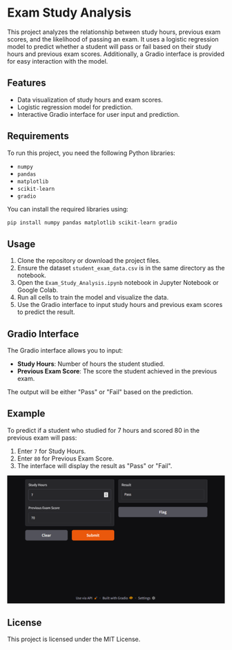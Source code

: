 # Exam Study Analysis

This project analyzes the relationship between study hours, previous exam scores, and the likelihood of passing an exam. It uses a logistic regression model to predict whether a student will pass or fail based on their study hours and previous exam scores. Additionally, a Gradio interface is provided for easy interaction with the model.

## Features
- Data visualization of study hours and exam scores.
- Logistic regression model for prediction.
- Interactive Gradio interface for user input and prediction.

## Requirements
To run this project, you need the following Python libraries:
- `numpy`
- `pandas`
- `matplotlib`
- `scikit-learn`
- `gradio`

You can install the required libraries using:
```bash
pip install numpy pandas matplotlib scikit-learn gradio
```

## Usage
1. Clone the repository or download the project files.
2. Ensure the dataset `student_exam_data.csv` is in the same directory as the notebook.
3. Open the `Exam_Study_Analysis.ipynb` notebook in Jupyter Notebook or Google Colab.
4. Run all cells to train the model and visualize the data.
5. Use the Gradio interface to input study hours and previous exam scores to predict the result.

## Gradio Interface
The Gradio interface allows you to input:
- **Study Hours**: Number of hours the student studied.
- **Previous Exam Score**: The score the student achieved in the previous exam.

The output will be either "Pass" or "Fail" based on the prediction.

## Example
To predict if a student who studied for 7 hours and scored 80 in the previous exam will pass:
1. Enter `7` for Study Hours.
2. Enter `80` for Previous Exam Score.
3. The interface will display the result as "Pass" or "Fail".

![Project Overview](/image.png)

## License
This project is licensed under the MIT License.